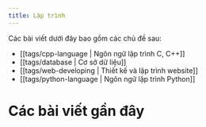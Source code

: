 ```yaml
---
title: Lập trình
---
```


Các bài viết dưới đây bao gồm các chủ đề sau:
- [[tags/cpp-language | Ngôn ngữ lập trình C, C++]]
- [[tags/database | Cơ sở dữ liệu]]
- [[tags/web-developing | Thiết kế và lập trình website]]
- [[tags/python-language | Ngôn ngữ lập trình Python]]

# Các bài viết gần đây

